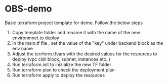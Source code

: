 # OBS-demo
Basic terraform project template for demo. Follow the below steps 

1. Copy template folder and rename it with the name of the new environmnet to deploy
2. In the main.tf file , set the value of the "key" under backend block as the env name 
3. Adjust the terrform.tfvars with the desired values for the resources to deploy (vpc cidr block, subnet, instances etc..)  
4. Run terraform init to inizialize the new TF folder
5. Run terraform plan to check the deployment plan
6. Run terraform apply to deploy the resources 


